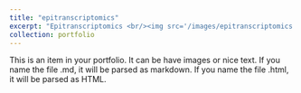 ```yaml
---
title: "epitranscriptomics"
excerpt: "Epitranscriptomics <br/><img src='/images/epitranscriptomics.png'>"
collection: portfolio
---
```


This is an item in your portfolio. It can be have images or nice text. If you name the file .md, it will be parsed as markdown. If you name the file .html, it will be parsed as HTML. 
